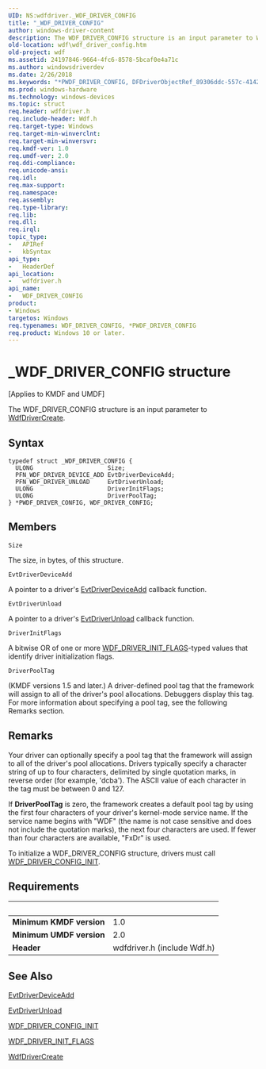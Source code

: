 ```yaml
---
UID: NS:wdfdriver._WDF_DRIVER_CONFIG
title: "_WDF_DRIVER_CONFIG"
author: windows-driver-content
description: The WDF_DRIVER_CONFIG structure is an input parameter to WdfDriverCreate.
old-location: wdf\wdf_driver_config.htm
old-project: wdf
ms.assetid: 24197846-9664-4fc6-8578-5bcaf0e4a71c
ms.author: windowsdriverdev
ms.date: 2/26/2018
ms.keywords: "*PWDF_DRIVER_CONFIG, DFDriverObjectRef_89306ddc-557c-4142-a26b-a120acdffed6.xml, PWDF_DRIVER_CONFIG, PWDF_DRIVER_CONFIG structure pointer, WDF_DRIVER_CONFIG, WDF_DRIVER_CONFIG structure, _WDF_DRIVER_CONFIG, kmdf.wdf_driver_config, wdf.wdf_driver_config, wdfdriver/PWDF_DRIVER_CONFIG, wdfdriver/WDF_DRIVER_CONFIG"
ms.prod: windows-hardware
ms.technology: windows-devices
ms.topic: struct
req.header: wdfdriver.h
req.include-header: Wdf.h
req.target-type: Windows
req.target-min-winverclnt: 
req.target-min-winversvr: 
req.kmdf-ver: 1.0
req.umdf-ver: 2.0
req.ddi-compliance: 
req.unicode-ansi: 
req.idl: 
req.max-support: 
req.namespace: 
req.assembly: 
req.type-library: 
req.lib: 
req.dll: 
req.irql: 
topic_type:
-	APIRef
-	kbSyntax
api_type:
-	HeaderDef
api_location:
-	wdfdriver.h
api_name:
-	WDF_DRIVER_CONFIG
product:
- Windows
targetos: Windows
req.typenames: WDF_DRIVER_CONFIG, *PWDF_DRIVER_CONFIG
req.product: Windows 10 or later.
---
```


# _WDF_DRIVER_CONFIG structure
<p class="CCE_Message">[Applies to KMDF and UMDF]

The WDF_DRIVER_CONFIG structure is an input parameter to <a href="https://msdn.microsoft.com/library/windows/hardware/ff547175">WdfDriverCreate</a>.

## Syntax
```
typedef struct _WDF_DRIVER_CONFIG {
  ULONG                     Size;
  PFN_WDF_DRIVER_DEVICE_ADD EvtDriverDeviceAdd;
  PFN_WDF_DRIVER_UNLOAD     EvtDriverUnload;
  ULONG                     DriverInitFlags;
  ULONG                     DriverPoolTag;
} *PWDF_DRIVER_CONFIG, WDF_DRIVER_CONFIG;
```

## Members


`Size`

The size, in bytes, of this structure.

`EvtDriverDeviceAdd`

A pointer to a driver's <a href="https://msdn.microsoft.com/b20db029-ee2c-4fb1-bd69-ccd2e37fdc9a">EvtDriverDeviceAdd</a> callback function.

`EvtDriverUnload`

A pointer to a driver's <a href="https://msdn.microsoft.com/2a2ed215-1b62-4ff1-bea6-e38fafbcf7d0">EvtDriverUnload</a> callback function.

`DriverInitFlags`

A bitwise OR of one or more <a href="https://msdn.microsoft.com/library/windows/hardware/ff551303">WDF_DRIVER_INIT_FLAGS</a>-typed values that identify driver initialization flags.

`DriverPoolTag`

(KMDF versions 1.5 and later.) A driver-defined pool tag that the framework will assign to all of the driver's pool allocations. Debuggers display this tag. For more information about specifying a pool tag, see the following Remarks section.

## Remarks
Your driver can optionally specify a pool tag that the framework will assign to all of the driver's pool allocations. Drivers typically specify a character string of up to four characters, delimited by single quotation marks, in reverse order (for example, 'dcba'). The ASCII value of each character in the tag must be between 0 and 127.  

If <b>DriverPoolTag</b> is zero, the framework creates a default pool tag by using the first four characters of your driver's kernel-mode service name. If the service name begins with "WDF" (the name is not case sensitive and does not include the quotation marks), the next four characters are used. If fewer than four characters are available, "FxDr" is used. 

To initialize a WDF_DRIVER_CONFIG structure, drivers must call <a href="https://msdn.microsoft.com/library/windows/hardware/ff551302">WDF_DRIVER_CONFIG_INIT</a>.

## Requirements
| &nbsp; | &nbsp; |
| ---- |:---- |
| **Minimum KMDF version** | 1.0 |
| **Minimum UMDF version** | 2.0 |
| **Header** | wdfdriver.h (include Wdf.h) |

## See Also

<a href="https://msdn.microsoft.com/b20db029-ee2c-4fb1-bd69-ccd2e37fdc9a">EvtDriverDeviceAdd</a>



<a href="https://msdn.microsoft.com/2a2ed215-1b62-4ff1-bea6-e38fafbcf7d0">EvtDriverUnload</a>



<a href="https://msdn.microsoft.com/library/windows/hardware/ff551302">WDF_DRIVER_CONFIG_INIT</a>



<a href="https://msdn.microsoft.com/library/windows/hardware/ff551303">WDF_DRIVER_INIT_FLAGS</a>



<a href="https://msdn.microsoft.com/library/windows/hardware/ff547175">WdfDriverCreate</a>